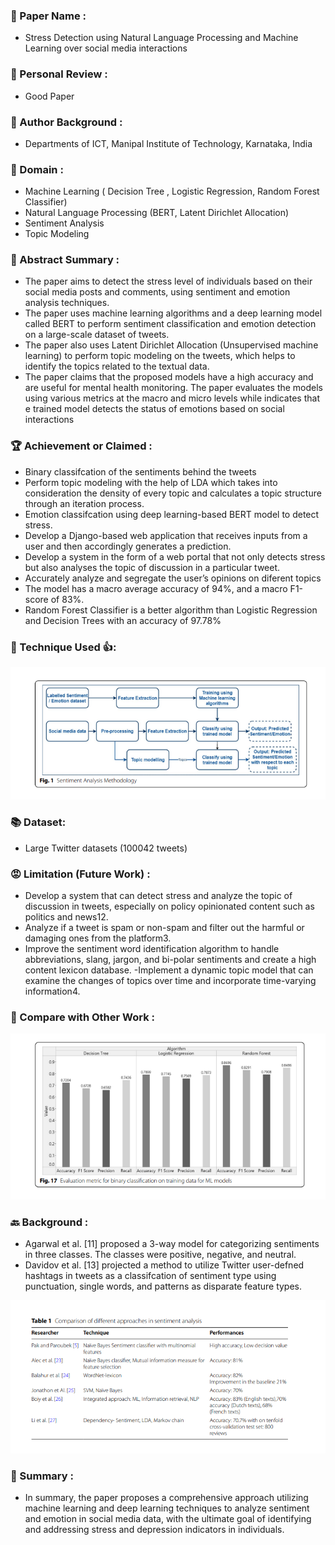 ### 🫠 Paper Name :

- Stress Detection using Natural Language Processing and Machine Learning over social media interactions

### 🚨 Personal Review :

- Good Paper

### 👏 Author Background :

- Departments of ICT, Manipal Institute of Technology, Karnataka, India

### 🤷 Domain :

- Machine Learning ( Decision Tree , Logistic Regression, Random Forest Classifier)
- Natural Language Processing (BERT, Latent Dirichlet Allocation)
- Sentiment Analysis
- Topic Modeling

### 🙏 Abstract Summary :

- The paper aims to detect the stress level of individuals based on their social media posts and comments, using sentiment and emotion analysis techniques.
- The paper uses machine learning algorithms and a deep learning model called BERT to perform sentiment classification and emotion detection on a large-scale dataset of tweets.
- The paper also uses Latent Dirichlet Allocation (Unsupervised machine learning) to perform topic modeling on the tweets, which helps to identify the topics related to the textual data.
- The paper claims that the proposed models have a high accuracy and are useful for mental health monitoring. The paper evaluates the models using various metrics at the macro and micro levels while indicates that e trained model detects the status of emotions based on social interactions

### 🏆 Achievement or Claimed :

- Binary classifcation of the sentiments behind the tweets
- Perform topic modeling with the help of LDA which takes into consideration the density of every topic and calculates a topic structure through an iteration process.
- Emotion classifcation using deep learning-based BERT model to detect stress.
- Develop a Django-based web application that receives inputs from a user and then accordingly generates a prediction.
- Develop a system in the form of a web portal that not only detects stress but also analyses the topic of discussion in a particular tweet.
- Accurately analyze and segregate the user’s opinions on diferent topics
- The model has a macro average accuracy of 94%, and a macro F1-score of 83%.
- Random Forest Classifier is a better algorithm than Logistic Regression and Decision Trees with an accuracy of 97.78%

### 🎯 Technique Used 👍:

![alt text](../assets/Paper4/image-1.png)

### 📚 Dataset:

- Large Twitter datasets (100042 tweets)

### 😡 Limitation (Future Work) :

- Develop a system that can detect stress and analyze the topic of discussion in tweets, especially on policy opinionated content such as politics and news12.
- Analyze if a tweet is spam or non-spam and filter out the harmful or damaging ones from the platform3.
- Improve the sentiment word identification algorithm to handle abbreviations, slang, jargon, and bi-polar sentiments and create a high content lexicon database.
  -Implement a dynamic topic model that can examine the changes of topics over time and incorporate time-varying information4.

### 🫣 Compare with Other Work :

![alt text](../assets/Paper4/image-2.png)

### 🔙 Background :

- Agarwal et al. [11] proposed a 3-way model for categorizing sentiments in three classes. The classes were positive, negative, and neutral.
- Davidov et al. [13] projected a method to utilize Twitter user-defned hashtags in tweets as a classifcation of sentiment type using punctuation, single words, and patterns as disparate feature types.

![alt text](../assets/Paper4/image.png)

### 🤔 Summary :

- In summary, the paper proposes a comprehensive approach utilizing machine learning and deep learning techniques to analyze sentiment and emotion in social media data, with the ultimate goal of identifying and addressing stress and depression indicators in individuals.

